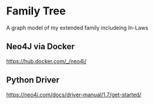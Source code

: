 # Family Tree
A graph model of my extended family includeing In-Laws

## Neo4J via Docker
https://hub.docker.com/_/neo4j/

## Python Driver
https://neo4j.com/docs/driver-manual/1.7/get-started/
